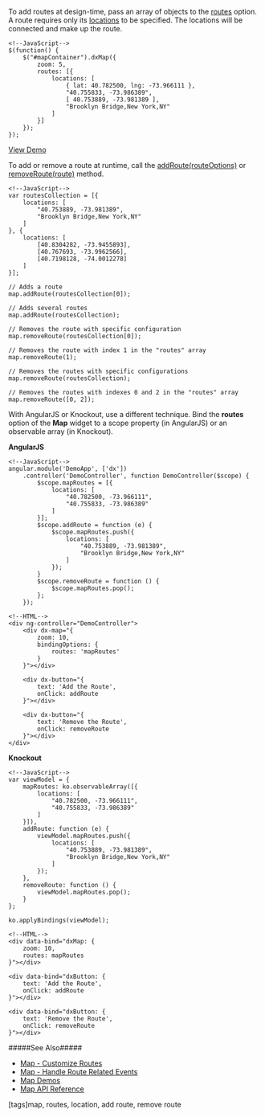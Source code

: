 To add routes at design-time, pass an array of objects to the [routes](/api-reference/10%20UI%20Widgets/dxMap/1%20Configuration/routes '/Documentation/ApiReference/UI_Widgets/dxMap/Configuration/routes/') option. A route requires only its [locations](/api-reference/10%20UI%20Widgets/dxMap/1%20Configuration/routes/locations '/Documentation/ApiReference/UI_Widgets/dxMap/Configuration/routes/locations/') to be specified. The locations will be connected and make up the route.

    <!--JavaScript-->
    $(function() {
        $("#mapContainer").dxMap({
            zoom: 5,
            routes: [{
                locations: [
                    { lat: 40.782500, lng: -73.966111 },
                    "40.755833, -73.986389",
                    [ 40.753889, -73.981389 ],
                    "Brooklyn Bridge,New York,NY"
                ]
            }]
        });
    });

<a href="https://js.devexpress.com/Demos/WidgetsGallery/Demo/Map/Routes/jQuery/Light/" class="button orange small fix-width-155" style="margin-right: 20px;" target="_blank">View Demo</a>

To add or remove a route at runtime, call the [addRoute(routeOptions)](/api-reference/10%20UI%20Widgets/dxMap/3%20Methods/addRoute(routeOptions).md '/Documentation/ApiReference/UI_Widgets/dxMap/Methods/#addRouterouteOptions') or [removeRoute(route)](/api-reference/10%20UI%20Widgets/dxMap/3%20Methods/removeRoute(route).md '/Documentation/ApiReference/UI_Widgets/dxMap/Methods/#removeRouteroute') method.

    <!--JavaScript-->
    var routesCollection = [{
        locations: [ 
            "40.753889, -73.981389",
            "Brooklyn Bridge,New York,NY"
        ]
    }, {
        locations: [
            [40.8304282, -73.9455893],
            [40.767693, -73.9962566],
            [40.7198128, -74.0012278]
        ]
    }];

    // Adds a route
    map.addRoute(routesCollection[0]);

    // Adds several routes
    map.addRoute(routesCollection);

    // Removes the route with specific configuration
    map.removeRoute(routesCollection[0]);

    // Removes the route with index 1 in the "routes" array
    map.removeRoute(1);

    // Removes the routes with specific configurations
    map.removeRoute(routesCollection);

    // Removes the routes with indexes 0 and 2 in the "routes" array
    map.removeRoute([0, 2]);

With AngularJS or Knockout, use a different technique. Bind the **routes** option of the **Map** widget to a scope property (in AngularJS) or an observable array (in Knockout). 

**AngularJS**

    <!--JavaScript-->
    angular.module('DemoApp', ['dx'])
        .controller('DemoController', function DemoController($scope) {
            $scope.mapRoutes = [{
                locations: [
                    "40.782500, -73.966111",
                    "40.755833, -73.986389"
                ]
            }];
            $scope.addRoute = function (e) {
                $scope.mapRoutes.push({
                    locations: [ 
                        "40.753889, -73.981389",
                        "Brooklyn Bridge,New York,NY"
                    ]
                });
            }
            $scope.removeRoute = function () {
                $scope.mapRoutes.pop();
            };
        });

<!---->

    <!--HTML-->
    <div ng-controller="DemoController">
        <div dx-map="{
            zoom: 10,
            bindingOptions: {
                routes: 'mapRoutes'
            }
        }"></div>

        <div dx-button="{
            text: 'Add the Route',
            onClick: addRoute
        }"></div>

        <div dx-button="{
            text: 'Remove the Route',
            onClick: removeRoute
        }"></div>
    </div>

**Knockout**

    <!--JavaScript-->
    var viewModel = {
        mapRoutes: ko.observableArray([{
            locations: [
                "40.782500, -73.966111",
                "40.755833, -73.986389"
            ]
        }]),
        addRoute: function (e) {
            viewModel.mapRoutes.push({
                locations: [ 
                    "40.753889, -73.981389",
                    "Brooklyn Bridge,New York,NY"
                ]
            });
        },
        removeRoute: function () {
            viewModel.mapRoutes.pop();
        }
    };

    ko.applyBindings(viewModel);

<!---->

    <!--HTML-->
    <div data-bind="dxMap: { 
        zoom: 10,
        routes: mapRoutes 
    }"></div>

    <div data-bind="dxButton: {
        text: 'Add the Route',
        onClick: addRoute
    }"></div>

    <div data-bind="dxButton: {
        text: 'Remove the Route',
        onClick: removeRoute
    }"></div>

#####See Also#####
- [Map - Customize Routes](/concepts/05%20Widgets/Map/25%20Configure%20Routes/10%20Customize.md '/Documentation/Guide/Widgets/Map/Configure_Routes/Customize/')
- [Map - Handle Route Related Events](/concepts/05%20Widgets/Map/25%20Configure%20Routes/15%20Handle%20the%20Related%20Events.md '/Documentation/Guide/Widgets/Map/Configure_Routes/Handle_the_Related_Events/')
- [Map Demos](https://js.devexpress.com/Demos/WidgetsGallery/#demo/maps-map-routes)
- [Map API Reference](/api-reference/10%20UI%20Widgets/dxMap '/Documentation/ApiReference/UI_Widgets/dxMap/')

[tags]map, routes, location, add route, remove route
